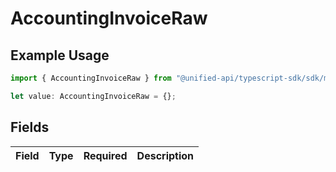 # AccountingInvoiceRaw

## Example Usage

```typescript
import { AccountingInvoiceRaw } from "@unified-api/typescript-sdk/sdk/models/shared";

let value: AccountingInvoiceRaw = {};
```

## Fields

| Field       | Type        | Required    | Description |
| ----------- | ----------- | ----------- | ----------- |